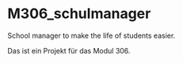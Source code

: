 # M306_schulmanager
School manager to make the life of students easier. 

Das ist ein Projekt für das Modul 306. 
